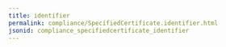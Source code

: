 ```yaml
---
title: identifier
permalink: compliance/SpecifiedCertificate.identifier.html
jsonid: compliance_specifiedcertificate_identifier
---
```

